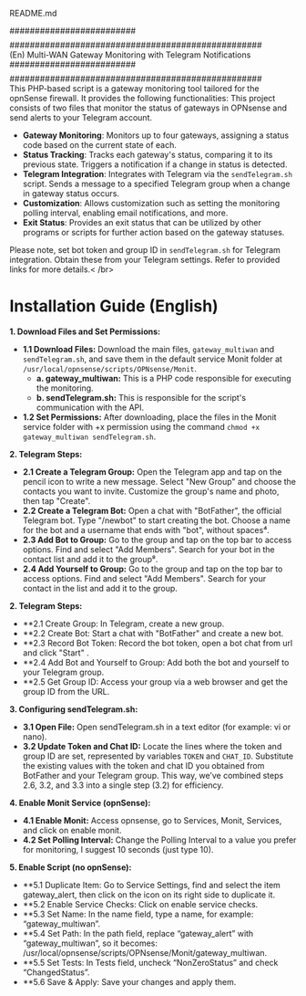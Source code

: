 README.md

#########################$$$$$$$$$$$$################################################## <br />
(En) Multi-WAN Gateway Monitoring with Telegram Notifications                           <br />
#########################$$$$$$$$$$$$################################################## <br />
This PHP-based script is a gateway monitoring tool tailored for the opnSense firewall. It provides the following functionalities:
This project consists of two files that monitor the status of gateways in OPNsense and send alerts to your Telegram account.

- **Gateway Monitoring**: Monitors up to four gateways, assigning a status code based on the current state of each.
- **Status Tracking**: Tracks each gateway's status, comparing it to its previous state. Triggers a notification if a change in status is detected.
- **Telegram Integration**: Integrates with Telegram via the `sendTelegram.sh` script. Sends a message to a specified Telegram group when a change in gateway status occurs.
- **Customization**: Allows customization such as setting the monitoring polling interval, enabling email notifications, and more.
- **Exit Status**: Provides an exit status that can be utilized by other programs or scripts for further action based on the gateway statuses.

Please note, set bot token and group ID in `sendTelegram.sh` for Telegram integration. Obtain these from your Telegram settings. Refer to provided links for more details.< /br>

# Installation Guide (English)

**1. Download Files and Set Permissions:**
- **1.1 Download Files:** Download the main files, `gateway_multiwan` and `sendTelegram.sh`, and save them in the default service Monit folder at `/usr/local/opnsense/scripts/OPNsense/Monit`.
    - **a. gateway_multiwan:** This is a PHP code responsible for executing the monitoring.
    - **b. sendTelegram.sh:** This is responsible for the script's communication with the API.
- **1.2 Set Permissions:** After downloading, place the files in the Monit service folder with +x permission using the command `chmod +x gateway_multiwan sendTelegram.sh`.

**2. Telegram Steps:**
- **2.1 Create a Telegram Group:** Open the Telegram app and tap on the pencil icon to write a new message. Select "New Group" and choose the contacts you want to invite. Customize the group's name and photo, then tap "Create".
- **2.2 Create a Telegram Bot:** Open a chat with "BotFather", the official Telegram bot. Type "/newbot" to start creating the bot. Choose a name for the bot and a username that ends with "bot", without spaces⁴.
- **2.3 Add Bot to Group:** Go to the group and tap on the top bar to access options. Find and select "Add Members". Search for your bot in the contact list and add it to the group⁸.
- **2.4 Add Yourself to Group:** Go to the group and tap on the top bar to access options. Find and select "Add Members". Search for your contact in the list and add it to the group.

**2. Telegram Steps:**
 - **2.1 Create Group: In Telegram, create a new group.
 - **2.2 Create Bot: Start a chat with "BotFather" and create a new bot.
 - **2.3 Record Bot Token: Record the bot token, open a bot chat from url and click "Start" .
 - **2.4 Add Bot and Yourself to Group: Add both the bot and yourself to your Telegram group.
 - **2.5 Get Group ID: Access your group via a web browser and get the group ID from the URL.

**3. Configuring sendTelegram.sh:**

- **3.1 Open File:** Open sendTelegram.sh in a text editor (for example: vi or nano).
- **3.2 Update Token and Chat ID:** Locate the lines where the token and group ID are set, represented by variables `TOKEN` and `CHAT_ID`. Substitute the existing values with the token and chat ID you obtained from BotFather and your Telegram group.
This way, we’ve combined steps 2.6, 3.2, and 3.3 into a single step (3.2) for efficiency.

 
**4. Enable Monit Service (opnSense):**
- **4.1 Enable Monit:** Access opnsense, go to Services, Monit, Services, and click on enable monit.
- **4.2 Set Polling Interval:** Change the Polling Interval to a value you prefer for monitoring, I suggest 10 seconds (just type 10).

**5. Enable Script (no opnSense):**
- **5.1 Duplicate Item: Go to Service Settings, find and select the item gateway_alert, then click on the icon on its right side to duplicate it.
- **5.2 Enable Service Checks: Click on enable service checks.
- **5.3 Set Name: In the name field, type a name, for example: “gateway_multiwan”.
- **5.4 Set Path: In the path field, replace “gateway_alert” with “gateway_multiwan”, so it becomes: /usr/local/opnsense/scripts/OPNsense/Monit/gateway_multiwan.
- **5.5 Set Tests: In Tests field, uncheck “NonZeroStatus” and check “ChangedStatus”.
- **5.6 Save & Apply: Save your changes and apply them.
